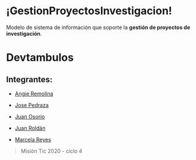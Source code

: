 # ¡GestionProyectosInvestigacion!

Modelo de sistema de información que soporte la **gestión de proyectos de investigación**.


# Devtambulos
##  Integrantes:

- [Angie Remolina](https://github.com/AngieRemolina)

- [Jose Pedraza](https://github.com/joalpe13)

- [Juan Osorio](https://github.com/jfelipeo)

- [Juan Roldán](https://github.com/JuanPabloRP)

- [Marcela Reyes](https://github.com/mreyesq)

>Misión Tic 2020 - ciclo 4 
